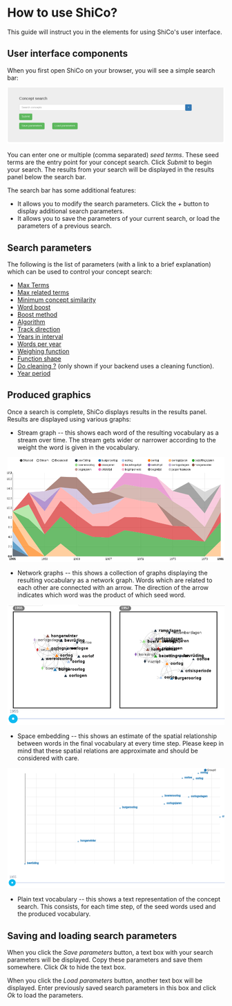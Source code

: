 # How to use ShiCo?

This guide will instruct you in the elements for using ShiCo's user interface.

## User interface components

When you first open ShiCo on your browser, you will see a simple search bar:

![Search bar](./searchBar.png)

You can enter one or multiple (comma separated) *seed terms*. These seed terms are the entry point for your concept search. Click *Submit* to begin your search. The results from your search will be displayed in the results panel below the search bar.

The search bar has some additional features:
 - It allows you to modify the search parameters. Click the *+* button to display additional search parameters.
 - It allows you to save the parameters of your current search, or load the parameters of a previous search.

## Search parameters

The following is the list of parameters (with a link to a brief explanation) which can be used to control your concept search:

 - [Max Terms](/webapp/help/maxTerms.md)
 - [Max related terms](/webapp/help/maxRelatedTerms.md)
 - [Minimum concept similarity](/webapp/help/minSim.md)
 - [Word boost](/webapp/help/wordBoost.md)
 - [Boost method](/webapp/help/boostMethod.md)
 - [Algorithm](/webapp/help/algorithm.md)
 - [Track direction](/webapp/help/direction.md)
 - [Years in interval](/webapp/help/yearsInInterval.md)
 - [Words per year](/webapp/help/wordsPerYear.md)
 - [Weighing function](/webapp/help/weighFunc.md)
 - [Function shape](/webapp/help/wFParam.md)
 - [Do cleaning ?](/webapp/help/doCleaning.md) (only shown if your backend uses a cleaning function).
 - [Year period](/webapp/help/yearPeriod.md)

## Produced graphics

Once a search is complete, ShiCo displays results in the results panel. Results are displayed using various graphs:

 - Stream graph -- this shows each word of the resulting vocabulary as a stream over time. The stream gets wider or narrower  according to the weight the word is given in the vocabulary.

![Stream graph](./streamGraph.png)

 - Network graphs -- this shows a collection of graphs displaying the resulting vocabulary as a network graph. Words which are related to each other are connected with an arrow. The direction of the arrow indicates which word was the product of which seed word.

![Network graph](./networkGraph.png)

 - Space embedding -- this shows an estimate of the spatial relationship between words in the final vocabulary at every time step. Please keep in mind that these spatial relations are approximate and should be considered with care.

![Space embedding graph](./embeddingGraph.png)

 - Plain text vocabulary -- this shows a text representation of the concept search. This consists, for each time step, of the seed words used and the produced vocabulary.

## Saving and loading search parameters

When you click the *Save parameters* button, a text box with your search parameters will be displayed. Copy these parameters and save them somewhere. Click *Ok* to hide the text box.

When you click the *Load parameters* button, another text box will be displayed. Enter previously saved search parameters in this box and click *Ok* to load the parameters.
